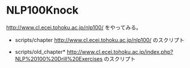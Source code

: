 # NLP100Knock
http://www.cl.ecei.tohoku.ac.jp/nlp100/
をやってみる。

* scripts/chapter
    http://www.cl.ecei.tohoku.ac.jp/nlp100/
    のスクリプト

* scripts/old\_chapter\*
  http://www.cl.ecei.tohoku.ac.jp/index.php?NLP%20100%20Drill%20Exercises
  のスクリプト

